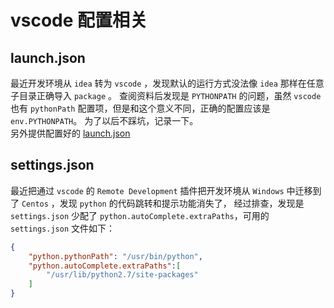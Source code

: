# vscode 配置相关

## launch.json
最近开发环境从 `idea` 转为 `vscode` ，发现默认的运行方式没法像 `idea` 那样在任意子目录正确导入 `package` 。
查阅资料后发现是 `PYTHONPATH` 的问题，虽然 `vscode` 也有 `pythonPath` 配置项，但是和这个意义不同，正确的配置应该是 `env.PYTHONPATH`。
为了以后不踩坑，记录一下。  
另外提供配置好的 [launch.json](launch.json)

## settings.json
最近把通过 `vscode` 的 `Remote Development` 插件把开发环境从 `Windows` 中迁移到了 `Centos` ，发现 `python` 的代码跳转和提示功能消失了，
经过排查，发现是 `settings.json` 少配了 `python.autoComplete.extraPaths`，可用的 `settings.json` 文件如下：
```json
{
    "python.pythonPath": "/usr/bin/python",
    "python.autoComplete.extraPaths":[
        "/usr/lib/python2.7/site-packages"
    ]
}
```
